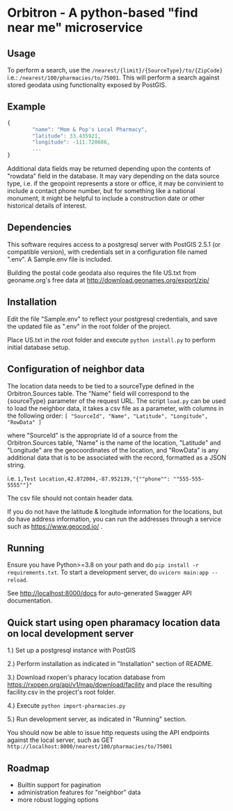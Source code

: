 # Orbitron - A python-based "find near me" microservice

## Usage

To perform a search, use the `/nearest/{limit}/{SourceType}/to/{ZipCode}` i.e.: `/nearest/100/pharmacies/to/75001`.  This will perform a search against stored geodata using functionality exposed by PostGIS.

## Example
```javascript
{
        "name": "Mom & Pop's Local Pharmacy",
        "latitude": 33.435921,
        "longitude": -111.720686,
        ...
}
```

Additional data fields may be returned depending upon the contents of "rowdata" field in the database.  It may vary depending on the data source type, i.e. if the geopoint represents a store or office, it may be convinient to include a contact phone number, but for something like a national monument, it might be helpful to include a construction date or other historical details of interest.

## Dependencies

This software requires access to a postgresql server with PostGIS 2.5.1 (or compatible version), with credentials set in a configuration file named ".env".  A Sample.env file is included.

Building the postal code geodata also requires the file US.txt from geoname.org's free data at http://download.geonames.org/export/zip/ 

## Installation

Edit the file "Sample.env" to reflect your postgresql credentials, and save the updated file as ".env" in the root folder of the project.

Place US.txt in the root folder and execute `python install.py` to perform initial database setup.

## Configuration of neighbor data

The location data needs to be tied to a sourceType defined in the Orbitron.Sources table.  The "Name" field will correspond to the {sourceType} parameter of the request URL.  The script `load.py` can be used to load the neighbor data, it takes a csv file as a parameter, with columns in the following order:
`[ "SourceId", "Name", "Latitude", "Longitude", "RowData" ]`

where "SourceId" is the appropriate Id of a source from the Orbitron.Sources table, "Name" is the name of the location, "Latitude" and "Longitude" are the geocoordinates of the location, and "RowData" is any additional data that is to be associated with the record, formatted as a JSON string.

i.e. `1,Test Location,42.872004,-87.952139,"{""phone"": ""555-555-5555""}"`

The csv file should not contain header data.

If you do not have the latitude & longitude information for the locations, but do have address information, you can run the addresses through a service such as https://www.geocod.io/ .


## Running

Ensure you have Python>=3.8 on your path and do `pip install -r requirements.txt`. To start a development server, do `uvicorn main:app --reload`.

See [http://localhost:8000/docs](http://localhost:8000/docs) for auto-generated Swagger API documentation.


## Quick start using open pharamacy location data on local development server
1.) Set up a postgresql instance with PostGIS

2.) Perform installation as indicated in "Installation" section of README.

3.) Download rxopen's pharacy location database from https://rxopen.org/api/v1/map/download/facility and place the resulting facility.csv in the project's root folder.

4.) Execute `python import-pharmacies.py`

5.) Run development server, as indicated in "Running" section.

You should now be able to issue http requests using the API endpoints against the local server, such as GET `http://localhost:8000/nearest/100/pharmacies/to/75001`

## Roadmap
- Builtin support for pagination
- administration features for "neighbor" data
- more robust logging options
